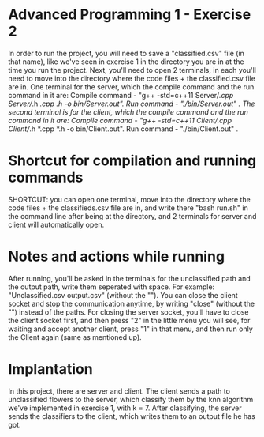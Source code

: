 # Advanced Programming 1 - Exercise 2

In order to run the project, you will need to save a "classified.csv" file (in that name), like we've seen in exercise 1
in the directory you are in at the time you run the project. Next, you'll need to open 2 terminals, in each you'll need
to move into the directory where the code files + the classified.csv file are in. One terminal for the server, which the
compile command and the run command in it are:
Compile command - "g++ -std=c++11 Server/*.cpp Server/*.h *.cpp *.h -o bin/Server.out". Run command - "./bin/Server.out"
. The second terminal is for the client, which the compile command and the run command in it are:
Compile command - "g++ -std=c++11 Client/*.cpp Client/*.h *.cpp *.h -o bin/Client.out". Run command - "./bin/Client.out"
.

# Shortcut for compilation and running commands

SHORTCUT: you can open one terminal, move into the directory where the code files + the classifieds.csv file are in, and
write there "bash run.sh" in the command line after being at the directory, and 2 terminals for server and client will
automatically open.

# Notes and actions while running

After running, you'll be asked in the terminals for the unclassified path and the output path, write them seperated with
space. For example: "Unclassified.csv output.csv" (without the ""). You can close the client socket and stop the
communication anytime, by writing "close" (without the "") instead of the paths. For closing the server socket, you'll
have to close the client socket first, and then press "2" in the little menu you will see, for waiting and accept
another client, press "1" in that menu, and then run only the Client again (same as mentioned up).

# Implantation

In this project, there are server and client. The client sends a path to unclassified flowers to the server, which
classify them by the knn algorithm we've implemented in exercise 1, with k = 7. After classifying, the server sends the
classifiers to the client, which writes them to an output file he has got.